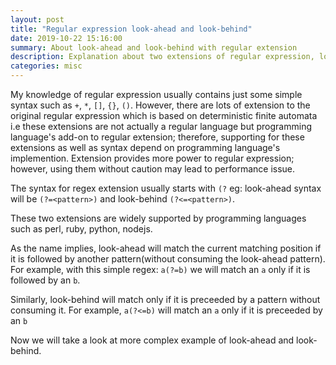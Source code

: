 ```yaml
---
layout: post
title: "Regular expression look-ahead and look-behind"
date: 2019-10-22 15:16:00
summary: About look-ahead and look-behind with regular extension
description: Explanation about two extensions of regular expression, look-ahead and look-behind along with example.
categories: misc
---
```


My knowledge of regular expression usually contains just some simple syntax such as `+`, `*`, `[]`, `{}`, `()`.
However, there are lots of extension to the original regular expression which is based on deterministic finite automata i.e these extensions are not actually a regular language but programming language's add-on to regular extension; therefore, supporting for these extensions as well as syntax depend on programming language's implemention. 
Extension provides more power to regular expression; however, using them without caution may lead to performance issue.

The syntax for regex extension usually starts with `(?` eg: look-ahead syntax will be `(?=<pattern>)` and look-behind `(?<=<pattern>)`.

These two extensions are widely supported by programming languages such as perl, ruby, python, nodejs.

As the name implies, look-ahead will match the current matching position if it is followed by another pattern(without consuming the look-ahead pattern). 
For example, with this simple regex: `a(?=b)` we will match an `a` only if it is followed by an `b`.

Similarly, look-behind will match only if it is preceeded by a pattern without consuming it. 
For example, `a(?<=b)` will match an `a` only if it is preceeded by an `b`

Now we will take a look at more complex example of look-ahead and look-behind.
